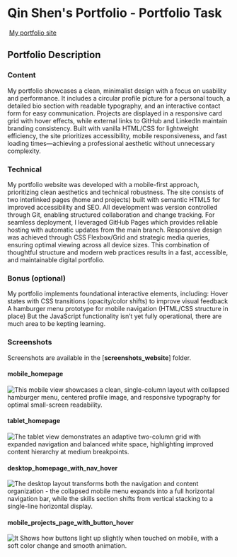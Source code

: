 #  Qin Shen's Portfolio - Portfolio Task
​
[My portfolio site](https://qinshen-n.github.io/)
​
## Portfolio Description

### Content
 My portfolio showcases a clean, minimalist design with a focus on usability and performance. It includes a circular profile picture for a personal touch, a detailed bio section with readable typography, and an interactive contact form for easy communication. Projects are displayed in a responsive card grid with hover effects, while external links to GitHub and LinkedIn maintain branding consistency. Built with vanilla HTML/CSS for lightweight efficiency, the site prioritizes accessibility, mobile responsiveness, and fast loading times—achieving a professional aesthetic without unnecessary complexity.
​
### Technical
 My portfolio website was developed with a mobile-first approach, prioritizing clean aesthetics and technical robustness. The site consists of two interlinked pages (home and projects) built with semantic HTML5 for improved accessibility and SEO. All development was version controlled through Git, enabling structured collaboration and change tracking. For seamless deployment, I leveraged GitHub Pages which provides reliable hosting with automatic updates from the main branch. Responsive design was achieved through CSS Flexbox/Grid and strategic media queries, ensuring optimal viewing across all device sizes. This combination of thoughtful structure and modern web practices results in a fast, accessible, and maintainable digital portfolio.

### Bonus (optional)
 My portfolio implements foundational interactive elements, including:
 Hover states with CSS transitions (opacity/color shifts) to improve visual feedback
 A hamburger menu prototype for mobile navigation (HTML/CSS structure in place)
 But the JavaScript functionality isn’t yet fully operational, there are much area to be kepting learning.
​
### Screenshots
 Screenshots are available in the [**screenshots_website**] folder.


####  mobile_homepage 
![This mobile view showcases a clean, single-column layout with collapsed hamburger menu, centered profile image, and responsive typography for optimal small-screen readability.](img/screenshots_website/Mobile-Screenshot-Qin-Shen-Portofolio.png)
####  tablet_homepage 
![The tablet view demonstrates an adaptive two-column grid with expanded navigation and balanced white space, highlighting improved content hierarchy at medium breakpoints.](img/screenshots_website/Tablet-Screenshot-Qin-Shen-Portofolio.png)
####  desktop_homepage_with_nav_hover 
![The desktop layout transforms both the navigation and content organization - the collapsed mobile menu expands into a full horizontal navigation bar, while the skills section shifts from vertical stacking to a single-line horizontal display.](img/screenshots_website/Desktop-Screenshot-Qin-Shen-Portofolio.png)
####  mobile_projects_page_with_button_hover 
![It Shows how buttons light up slightly when touched on mobile, with a soft color change and smooth animation.](img/screenshots_website/mobile_screenshot_button_hover.png)